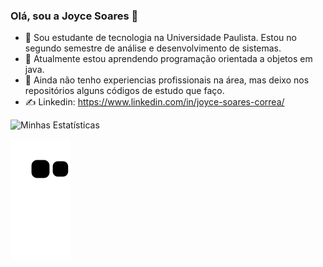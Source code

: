 ### Olá, sou a Joyce Soares 👋

- 🔭 Sou estudante de tecnologia na Universidade Paulista. Estou no segundo semestre de análise e desenvolvimento de sistemas.
- 🌱 Atualmente estou aprendendo programação orientada a objetos em java.
- 👯 Ainda não tenho experiencias profissionais na área, mas deixo nos repositórios alguns códigos de estudo que faço.
- ✍️ Linkedin: https://www.linkedin.com/in/joyce-soares-correa/

![Minhas Estatísticas](https://github-readme-stats.vercel.app/api?username=joyce-soares&show_icons=true&theme=radical)

![Snake animation](https://github.com/joyce-soares/joyce-soares/blob/output/github-contribution-grid-snake.svg)

